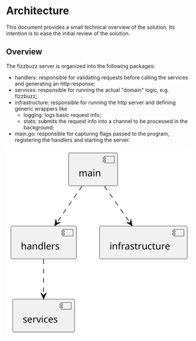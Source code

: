 # Architecture

This document provides a small technical overview of the solution. Its intention is to ease the initial review of the solution.

## Overview

The fizzbuzz server is organized into the following packages:

- handlers: responsible for validating requests before calling the services and generating an http response;
- services: responsible for running the actual "domain" logic, e.g. fizzbuzz;
- infrastructure: responsible for running the http server and defining generic wrappers like
    - logging: logs basic request info;
    - stats: submits the request info into a channel to be processed in the background;
- main.go: responsible for capturing flags passed to the program, registering the handlers and starting the server.

![arch](arch.svg)
